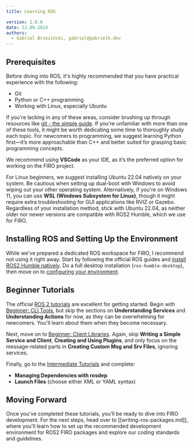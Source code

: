 ```yaml
---
title: Learning ROS

version: 1.0.0
date: 12.09.2024
authors:
  - Gabriel Brzeziński, gabriel@gabrielb.dev
---
```


## Prerequisites

Before diving into ROS, it's highly recommended that you have practical experience with the following:

- Git
- Python or C++ programming
- Working with Linux, especially Ubuntu

If you're lacking in any of these areas, consider brushing up through resources like [git - the simple guide](https://rogerdudler.github.io/git-guide/). If you're unfamiliar with more than one of these tools, it might be worth dedicating some time to thoroughly study each topic. For newcomers to programming, we suggest learning Python first—it’s more approachable than C++ and better suited for grasping basic programming concepts.

We recommend using **VSCode** as your IDE, as it’s the preferred option for working on the FIRO project.

For Linux beginners, we suggest installing Ubuntu 22.04 natively on your system. Be cautious when setting up dual-boot with Windows to avoid wiping out your other operating system. Alternatively, if you're on Windows 11, you can use **WSL (Windows Subsystem for Linux)**, though it might require extra troubleshooting for GUI applications like RVIZ or Gazebo. Regardless of your installation method, stick with Ubuntu 22.04, as neither older nor newer versions are compatible with ROS2 Humble, which we use for FIRO.

## Installing ROS and Setting Up the Environment

While we've prepared a dedicated ROS workspace for FIRO, I recommend not using it right away. Start by following the official ROS guides and [install ROS2 Humble natively](https://docs.ros.org/en/humble/Installation/Ubuntu-Install-Debs.html). Do a full desktop installation (`ros-humble-desktop`), then move on to [configuring your environment](https://docs.ros.org/en/humble/Tutorials/Beginner-CLI-Tools/Configuring-ROS2-Environment.html).

## Beginner Tutorials

The official [ROS 2 tutorials](https://docs.ros.org/en/humble/Tutorials.html) are excellent for getting started. Begin with [Beginner: CLI Tools](https://docs.ros.org/en/humble/Tutorials/Beginner-CLI-Tools.html), but skip the sections on **Understanding Services** and **Understanding Actions** for now, as they can be overwhelming for newcomers. You'll learn about them when they become necessary.

Next, move on to [Beginner: Client Libraries](https://docs.ros.org/en/humble/Tutorials/Beginner-Client-Libraries.html). Again, skip **Writing a Simple Service and Client**, **Creating and Using Plugins**, and only focus on the message-related parts in **Creating Custom Msg and Srv Files**, ignoring services.

Finally, go to the [Intermediate Tutorials](https://docs.ros.org/en/humble/Tutorials/Intermediate.html) and complete:

- **Managing Dependencies with rosdep**
- **Launch Files** (choose either XML or YAML syntax)

## Moving Forward

Once you've completed these tutorials, you’ll be ready to dive into FIRO development. For the next steps, head over to [[writing-ros-packages.md]], where you'll learn how to set up the recommended development environment for ROS2 FIRO packages and explore our coding standards and guidelines.
